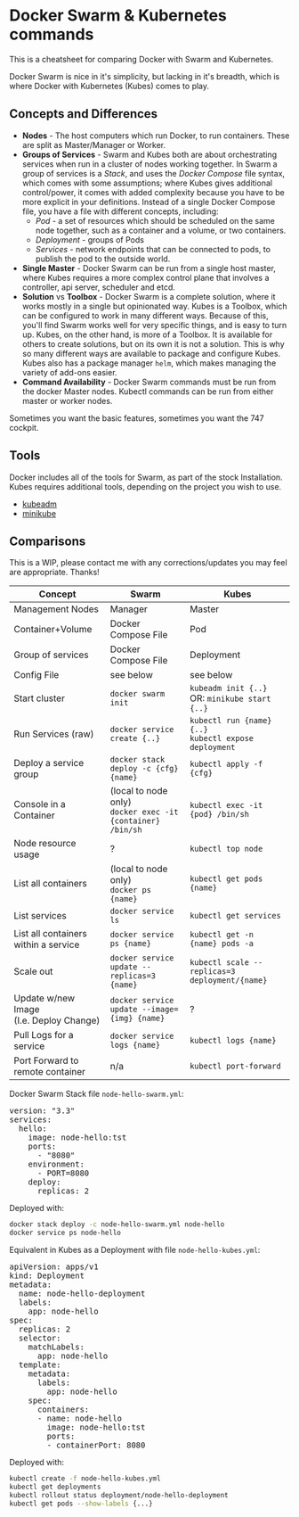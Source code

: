 # Docker Swarm & Kubernetes commands

This is a cheatsheet for comparing Docker with Swarm and Kubernetes.

Docker Swarm is nice in it's simplicity, but lacking in it's breadth, which is where Docker with Kubernetes (Kubes) comes to play.

## Concepts and Differences

* **Nodes** - The host computers which run Docker, to run containers.  These are split as Master/Manager or Worker.
* **Groups of Services** - Swarm and Kubes both are about orchestrating services when run in a cluster of nodes working together.  In Swarm a group of services is a *Stack*, and uses the *Docker Compose* file syntax, which comes with some assumptions; where Kubes gives additional control/power, it comes with added complexity because you have to be more explicit in your definitions.  Instead of a single Docker Compose file,  you have a file with different concepts, including:
    * *Pod* - a set of resources which should be scheduled on the same node together, such as a container and a volume, or two containers.
    * *Deployment* - groups of Pods
    * *Services* - network endpoints that can be connected to pods, to publish the pod to the outside world.
* **Single Master** - Docker Swarm can be run from a single host master, where Kubes requires a more complex control plane that involves a controller, api server, scheduler and etcd.
* **Solution** vs **Toolbox** - Docker Swarm is a complete solution, where it works mostly in a single but opinionated way.  Kubes is a Toolbox, which can be configured to work in many different ways.  Because of this, you'll find Swarm works well for very specific things, and is easy to turn up.  Kubes, on the other hand, is more of a Toolbox.  It is available for others to create solutions, but on its own it is not a solution.  This is why so many different ways are available to package and configure Kubes.  Kubes also has a package manager `helm`, which makes managing the variety of add-ons easier.
* **Command Availability** - Docker Swarm commands must be run from the docker Master nodes.  Kubectl commands can be run from either master or worker nodes.

Sometimes you want the basic features, sometimes you want the 747 cockpit.

## Tools

Docker includes all of the tools for Swarm, as part of the stock Installation.  Kubes requires additional tools, depending on the project you wish to use.

* [kubeadm](https://kubernetes.io/docs/setup/independent/create-cluster-kubeadm/#24-initializing-your-master)
* [minikube](https://kubernetes.io/docs/getting-started-guides/minikube/)


## Comparisons

This is a WIP, please contact me with any corrections/updates you may feel are appropriate.  Thanks!

| Concept| Swarm | Kubes|
| ----- |----|-----|
| Management Nodes | Manager | Master |
| Container+Volume | Docker Compose File | Pod |
| Group of services | Docker Compose File | Deployment |
| Config File | see below| see below|
| Start cluster | `docker swarm init` | `kubeadm init {..}`<br>OR: `minikube start {..}`|
| Run Services (raw) | `docker service create {..}` | `kubectl run {name} {..}`<br>`kubectl expose deployment` |
| Deploy a service group | `docker stack deploy -c {cfg} {name}` | `kubectl apply -f {cfg}`|
| Console in a Container | (local to node only)<br>`docker exec -it {container} /bin/sh` | `kubectl exec -it {pod} /bin/sh` |
| Node resource usage | ? | `kubectl top node`|
| List all containers | (local to node only)<br>`docker ps {name}` | `kubectl get pods {name}`|
| List services | `docker service ls` | `kubectl get services`|
| List all containers within a service | `docker service ps {name}` | `kubectl get -n {name} pods -a`|
| Scale out | `docker service update --replicas=3 {name}`|`kubectl scale --replicas=3 deployment/{name}`|
| Update w/new Image<br>(I.e. Deploy Change) | `docker service update --image={img} {name}`| ? |
| Pull Logs for a service | `docker service logs {name}` | `kubectl logs {name}` |
| Port Forward to remote container | n/a | `kubectl port-forward` |

Docker Swarm Stack file `node-hello-swarm.yml`:

<pre>
version: "3.3"
services:
  hello:
    image: node-hello:tst
    ports:
      - "8080"
    environment:
      - PORT=8080
    deploy:
      replicas: 2
</pre>

Deployed with:
```bash
docker stack deploy -c node-hello-swarm.yml node-hello
docker service ps node-hello
```

Equivalent in Kubes as a Deployment with file `node-hello-kubes.yml`:

<pre>
apiVersion: apps/v1
kind: Deployment
metadata:
  name: node-hello-deployment
  labels:
    app: node-hello
spec:
  replicas: 2
  selector:
    matchLabels:
      app: node-hello
  template:
    metadata:
      labels:
        app: node-hello
    spec:
      containers:
      - name: node-hello
        image: node-hello:tst
        ports:
        - containerPort: 8080
</pre>

Deployed with:

```bash
kubectl create -f node-hello-kubes.yml
kubectl get deployments
kubectl rollout status deployment/node-hello-deployment
kubectl get pods --show-labels {...}
```
